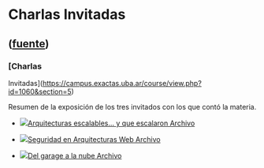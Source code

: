 # Charlas Invitadas
([fuente](https://campus.exactas.uba.ar/course/view.php?id=1060&section=5))
---
### [Charlas
Invitadas](https://campus.exactas.uba.ar/course/view.php?id=1060&section=5)

Resumen de la exposición de los tres invitados con los que contó la materia.

  - [![ ](https://campus.exactas.uba.ar/theme/image.php/aardvark/core/1524752928/f/pdf-24)Arquitecturas escalables... y que escalaron Archivo](https://campus.exactas.uba.ar/mod/resource/view.php?id=62828)

  - [![ ](https://campus.exactas.uba.ar/theme/image.php/aardvark/core/1524752928/f/pdf-24)Seguridad en Arquitecturas Web Archivo](https://campus.exactas.uba.ar/mod/resource/view.php?id=62829)

  - [![ ](https://campus.exactas.uba.ar/theme/image.php/aardvark/core/1524752928/f/pdf-24)Del garage a la nube Archivo](https://campus.exactas.uba.ar/mod/resource/view.php?id=62830)

